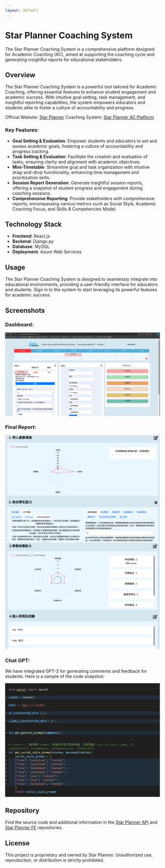 ```yaml
---
layout: default
---
```

# Star Planner Coaching System

The Star Planner Coaching System is a comprehensive platform designed for Academic Coaching (AC), aimed at supporting the coaching cycle and generating insightful reports for educational stakeholders.

## Overview

The Star Planner Coaching System is a powerful tool tailored for Academic Coaching, offering essential features to enhance student engagement and academic success. With intuitive goal setting, task management, and insightful reporting capabilities, the system empowers educators and students alike to foster a culture of accountability and progress.

Official Website: [Star Planner](https://star-planner.com/)
Coaching System: [Star Planner AC Platform](https://coaching.star-planner.com/)

### Key Features:

- **Goal Setting & Evaluation**: Empower students and educators to set and assess academic goals, fostering a culture of accountability and progress tracking.
- **Task Setting & Evaluation**: Facilitate the creation and evaluation of tasks, ensuring clarity and alignment with academic objectives.
- **Mini-Timetable**: Streamline goal and task organization with intuitive drag-and-drop functionality, enhancing time management and prioritization skills.
- **Session Report Generation**: Generate insightful session reports, offering a snapshot of student progress and engagement during coaching sessions.
- **Comprehensive Reporting**: Provide stakeholders with comprehensive reports, encompassing various metrics such as Social Style, Academic Coaching Focus, and Skills & Competencies Model.

## Technology Stack

- **Frontend**: React.js
- **Backend**: Django.py
- **Database**: MySQL
- **Deployment**: Azure Web Services

## Usage

The Star Planner Coaching System is designed to seamlessly integrate into educational environments, providing a user-friendly interface for educators and students. Sign in to the system to start leveraging its powerful features for academic success.

## Screenshots

### Dashboard:

![Dashboard](./screenshots/dashboard.png)

### Final Report:

![Final Report 1](./screenshots/final-report-1.png)
![Final Report 2](./screenshots/final-report-2.png)

### Chat GPT:

We have integrated GPT-3 for generating comments and feedback for students. Here is a sample of the code snapshot:

![GPT Code](./screenshots/gpt-code.png)

## Repository

Find the source code and additional information in the [Star Planner API](https://github.com/SPTonyChan/star-planner-api)
and [Star Planner FE](https://github.com/SPTonyChan/star-planner-fe) repositories.

## License

This project is proprietary and owned by Star Planner. Unauthorized use, reproduction, or distribution is strictly prohibited.